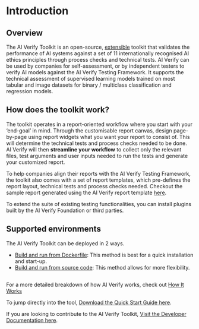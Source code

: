 # Introduction

## Overview

The AI Verify Toolkit is an open-source, [extensible](/introduction/extensibility/) toolkit that validates the performance of AI systems against a set of 11 internationally recognised AI ethics principles through process checks and technical tests. AI Verify can be used by companies for self-assessment, or by independent testers to verify AI models against the AI Verify Testing Framework. It supports the technical assessment of supervised learning models trained on most tabular and image datasets for binary / multiclass classification and regression models.

## How does the toolkit work?

The toolkit operates in a report-oriented workflow where you start with your ‘end-goal’ in mind. Through the customisable report canvas, design page-by-page using report widgets what you want your report to consist of. This will determine the technical tests and process checks needed to be done. AI Verify will then **streamline your workflow** to collect only the relevant files, test arguments and user inputs needed to run the tests and generate your customized report.

To help companies align their reports with the AI Verify Testing Framework, the toolkit also comes with a set of report templates, which pre-defines the report layout, technical tests and process checks needed. Checkout the sample report generated using the AI Verify report template [here](https://aiverifyfoundation.sg/).

<!-- TODO: To Update Link -->

To extend the suite of existing testing functionalities, you can install plugins built by the AI Verify Foundation or third parties.

## Supported environments

The AI Verify Toolkit can be deployed in 2 ways.

- [Build and run from Dockerfile](./getting-started/docker-setup/): This method is best for a quick installation and start-up.
- [Build and run from source code](./getting-started/source-code-setup/): This method allows for more flexibility.

##

For a more detailed breakdown of how AI Verify works, check out [How It Works](./introduction/how-it-works/)

To jump directly into the tool, <a href="./res/quick-start-guide.pdf" target="_blank">Download the Quick Start Guide here</a>. <!-- TODO: Link -->

If you are looking to contribute to the AI Verify Toolkit, [Visit the Developer Documentation here](https://imda-btg.github.io/aiverify-developer-tools/).
